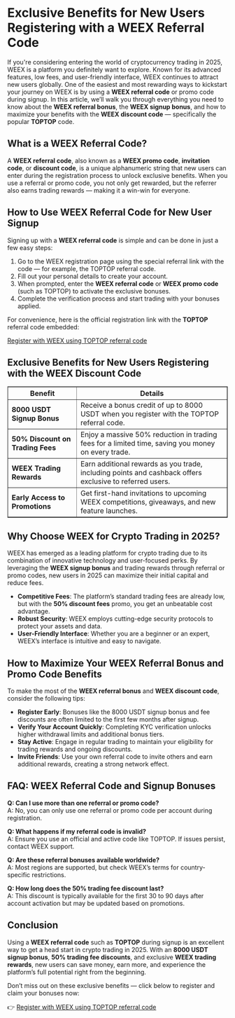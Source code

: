 <h1>Exclusive Benefits for New Users Registering with a WEEX Referral Code</h1>
<p>If you're considering entering the world of cryptocurrency trading in 2025, WEEX is a platform you definitely want to explore. Known for its advanced features, low fees, and user-friendly interface, WEEX continues to attract new users globally. One of the easiest and most rewarding ways to kickstart your journey on WEEX is by using a <strong>WEEX referral code</strong> or promo code during signup. In this article, we’ll walk you through everything you need to know about the <strong>WEEX referral bonus</strong>, the <strong>WEEX signup bonus</strong>, and how to maximize your benefits with the <strong>WEEX discount code</strong> — specifically the popular <strong>TOPTOP</strong> code.</p>
<h2>What is a WEEX Referral Code?</h2>
<p>A <strong>WEEX referral code</strong>, also known as a <strong>WEEX promo code</strong>, <strong>invitation code</strong>, or <strong>discount code</strong>, is a unique alphanumeric string that new users can enter during the registration process to unlock exclusive benefits. When you use a referral or promo code, you not only get rewarded, but the referrer also earns trading rewards — making it a win-win for everyone.</p>
<h2>How to Use WEEX Referral Code for New User Signup</h2>
<p>Signing up with a <strong>WEEX referral code</strong> is simple and can be done in just a few easy steps:</p>
<ol>
<li>Go to the WEEX registration page using the special referral link with the code — for example, the TOPTOP referral code.</li>
<li>Fill out your personal details to create your account.</li>
<li>When prompted, enter the <strong>WEEX referral code</strong> or <strong>WEEX promo code</strong> (such as TOPTOP) to activate the exclusive bonuses.</li>
<li>Complete the verification process and start trading with your bonuses applied.</li>
</ol>
<p>For convenience, here is the official registration link with the <strong>TOPTOP</strong> referral code embedded:</p>
<p><a href="https://support.weex.com/en/register?vipCode=toptop" target="_blank" rel="noopener noreferrer">Register with WEEX using TOPTOP referral code</a></p>
<h2>Exclusive Benefits for New Users Registering with the WEEX Discount Code</h2>
<table border="1" cellpadding="8" cellspacing="0">
<tr>
<th>Benefit</th>
<th>Details</th>
</tr>
<tr>
<td><strong>8000 USDT Signup Bonus</strong></td>
<td>Receive a bonus credit of up to 8000 USDT when you register with the TOPTOP referral code.</td>
</tr>
<tr>
<td><strong>50% Discount on Trading Fees</strong></td>
<td>Enjoy a massive 50% reduction in trading fees for a limited time, saving you money on every trade.</td>
</tr>
<tr>
<td><strong>WEEX Trading Rewards</strong></td>
<td>Earn additional rewards as you trade, including points and cashback offers exclusive to referred users.</td>
</tr>
<tr>
<td><strong>Early Access to Promotions</strong></td>
<td>Get first-hand invitations to upcoming WEEX competitions, giveaways, and new feature launches.</td>
</tr>
</table>
<h2>Why Choose WEEX for Crypto Trading in 2025?</h2>
<p>WEEX has emerged as a leading platform for crypto trading due to its combination of innovative technology and user-focused perks. By leveraging the <strong>WEEX signup bonus</strong> and trading rewards through referral or promo codes, new users in 2025 can maximize their initial capital and reduce fees.</p>
<ul>
<li><strong>Competitive Fees</strong>: The platform’s standard trading fees are already low, but with the <strong>50% discount fees</strong> promo, you get an unbeatable cost advantage.</li>
<li><strong>Robust Security</strong>: WEEX employs cutting-edge security protocols to protect your assets and data.</li>
<li><strong>User-Friendly Interface</strong>: Whether you are a beginner or an expert, WEEX’s interface is intuitive and easy to navigate.</li>
</ul>
<h2>How to Maximize Your WEEX Referral Bonus and Promo Code Benefits</h2>
<p>To make the most of the <strong>WEEX referral bonus</strong> and <strong>WEEX discount code</strong>, consider the following tips:</p>
<ul>
<li><strong>Register Early</strong>: Bonuses like the 8000 USDT signup bonus and fee discounts are often limited to the first few months after signup.</li>
<li><strong>Verify Your Account Quickly</strong>: Completing KYC verification unlocks higher withdrawal limits and additional bonus tiers.</li>
<li><strong>Stay Active</strong>: Engage in regular trading to maintain your eligibility for trading rewards and ongoing discounts.</li>
<li><strong>Invite Friends</strong>: Use your own referral code to invite others and earn additional rewards, creating a strong network effect.</li>
</ul>
<h2>FAQ: WEEX Referral Code and Signup Bonuses</h2>
<p><strong>Q: Can I use more than one referral or promo code?</strong><br />
A: No, you can only use one referral or promo code per account during registration.</p>
<p><strong>Q: What happens if my referral code is invalid?</strong><br />
A: Ensure you use an official and active code like TOPTOP. If issues persist, contact WEEX support.</p>
<p><strong>Q: Are these referral bonuses available worldwide?</strong><br />
A: Most regions are supported, but check WEEX’s terms for country-specific restrictions.</p>
<p><strong>Q: How long does the 50% trading fee discount last?</strong><br />
A: This discount is typically available for the first 30 to 90 days after account activation but may be updated based on promotions.</p>
<h2>Conclusion</h2>
<p>Using a <strong>WEEX referral code</strong> such as <strong>TOPTOP</strong> during signup is an excellent way to get a head start in crypto trading in 2025. With an <strong>8000 USDT signup bonus</strong>, <strong>50% trading fee discounts</strong>, and exclusive <strong>WEEX trading rewards</strong>, new users can save money, earn more, and experience the platform’s full potential right from the beginning.</p>
<p>Don’t miss out on these exclusive benefits — click below to register and claim your bonuses now:</p>
<p>👉 <a href="https://support.weex.com/en/register?vipCode=toptop" target="_blank" rel="noopener noreferrer">Register with WEEX using TOPTOP referral code</a></p>
</body>
</html>
